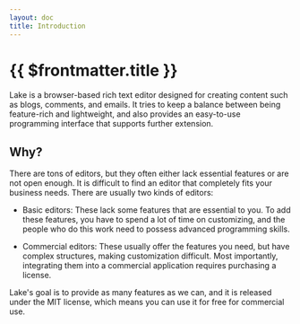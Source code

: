 ```yaml
---
layout: doc
title: Introduction
---
```


# {{ $frontmatter.title }}

Lake is a browser-based rich text editor designed for creating content such as blogs, comments, and emails. It tries to keep a balance between being feature-rich and lightweight, and also provides an easy-to-use programming interface that supports further extension.

## Why?

There are tons of editors, but they often either lack essential features or are not open enough. It is difficult to find an editor that completely fits your business needs. There are usually two kinds of editors:

* Basic editors: These lack some features that are essential to you. To add these features, you have to spend a lot of time on customizing, and the people who do this work need to possess advanced programming skills.

* Commercial editors: These usually offer the features you need, but have complex structures, making customization difficult. Most importantly, integrating them into a commercial application requires purchasing a license.

Lake's goal is to provide as many features as we can, and it is released under the MIT license, which means you can use it for free for commercial use.

